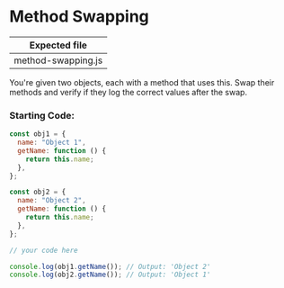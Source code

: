 # Method Swapping

| Expected file      |
| ------------------ |
| method-swapping.js |

You're given two objects, each with a method that uses this. Swap their methods and verify if they log the correct values after the swap.

### Starting Code:

```js
const obj1 = {
  name: "Object 1",
  getName: function () {
    return this.name;
  },
};

const obj2 = {
  name: "Object 2",
  getName: function () {
    return this.name;
  },
};

// your code here

console.log(obj1.getName()); // Output: 'Object 2'
console.log(obj2.getName()); // Output: 'Object 1'
```
